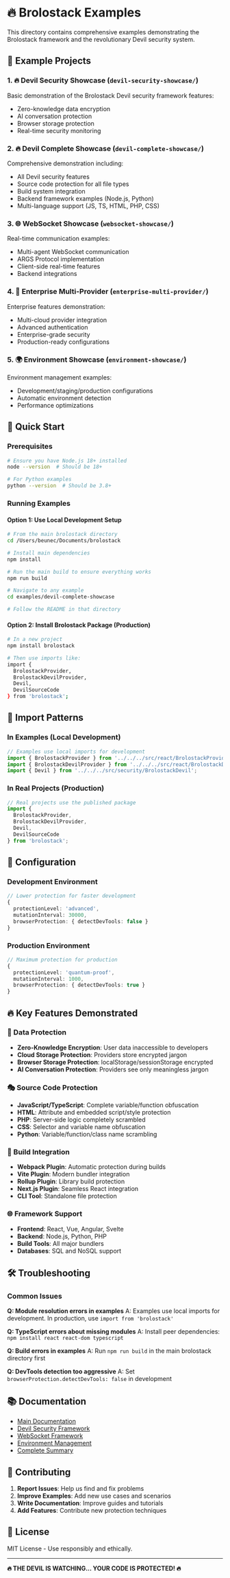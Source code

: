 # 🔥 Brolostack Examples

This directory contains comprehensive examples demonstrating the Brolostack framework and the revolutionary Devil security system.

## 📁 Example Projects

### 1. 🔥 Devil Security Showcase (`devil-security-showcase/`)
Basic demonstration of the Brolostack Devil security framework features:
- Zero-knowledge data encryption
- AI conversation protection
- Browser storage protection
- Real-time security monitoring

### 2. 🔥 Devil Complete Showcase (`devil-complete-showcase/`)
Comprehensive demonstration including:
- All Devil security features
- Source code protection for all file types
- Build system integration
- Backend framework examples (Node.js, Python)
- Multi-language support (JS, TS, HTML, PHP, CSS)

### 3. 🌐 WebSocket Showcase (`websocket-showcase/`)
Real-time communication examples:
- Multi-agent WebSocket communication
- ARGS Protocol implementation
- Client-side real-time features
- Backend integrations

### 4. 🏢 Enterprise Multi-Provider (`enterprise-multi-provider/`)
Enterprise features demonstration:
- Multi-cloud provider integration
- Advanced authentication
- Enterprise-grade security
- Production-ready configurations

### 5. 🌍 Environment Showcase (`environment-showcase/`)
Environment management examples:
- Development/staging/production configurations
- Automatic environment detection
- Performance optimizations

## 🚀 Quick Start

### Prerequisites
```bash
# Ensure you have Node.js 18+ installed
node --version  # Should be 18+

# For Python examples
python --version  # Should be 3.8+
```

### Running Examples

#### Option 1: Use Local Development Setup
```bash
# From the main brolostack directory
cd /Users/beunec/Documents/brolostack

# Install main dependencies
npm install

# Run the main build to ensure everything works
npm run build

# Navigate to any example
cd examples/devil-complete-showcase

# Follow the README in that directory
```

#### Option 2: Install Brolostack Package (Production)
```bash
# In a new project
npm install brolostack

# Then use imports like:
import { 
  BrolostackProvider,
  BrolostackDevilProvider,
  Devil,
  DevilSourceCode 
} from 'brolostack';
```

## 📝 Import Patterns

### In Examples (Local Development)
```typescript
// Examples use local imports for development
import { BrolostackProvider } from '../../../src/react/BrolostackProvider';
import { BrolostackDevilProvider } from '../../../src/react/BrolostackDevilProvider';
import { Devil } from '../../../src/security/BrolostackDevil';
```

### In Real Projects (Production)
```typescript
// Real projects use the published package
import { 
  BrolostackProvider,
  BrolostackDevilProvider,
  Devil,
  DevilSourceCode 
} from 'brolostack';
```

## 🔧 Configuration

### Development Environment
```typescript
// Lower protection for faster development
{
  protectionLevel: 'advanced',
  mutationInterval: 30000,
  browserProtection: { detectDevTools: false }
}
```

### Production Environment
```typescript
// Maximum protection for production
{
  protectionLevel: 'quantum-proof',
  mutationInterval: 1000,
  browserProtection: { detectDevTools: true }
}
```

## 🔥 Key Features Demonstrated

### 🔐 Data Protection
- **Zero-Knowledge Encryption**: User data inaccessible to developers
- **Cloud Storage Protection**: Providers store encrypted jargon
- **Browser Storage Protection**: localStorage/sessionStorage encrypted
- **AI Conversation Protection**: Providers see only meaningless jargon

### 🎭 Source Code Protection
- **JavaScript/TypeScript**: Complete variable/function obfuscation
- **HTML**: Attribute and embedded script/style protection
- **PHP**: Server-side logic completely scrambled
- **CSS**: Selector and variable name obfuscation
- **Python**: Variable/function/class name scrambling

### 🔧 Build Integration
- **Webpack Plugin**: Automatic protection during builds
- **Vite Plugin**: Modern bundler integration
- **Rollup Plugin**: Library build protection
- **Next.js Plugin**: Seamless React integration
- **CLI Tool**: Standalone file protection

### 🌐 Framework Support
- **Frontend**: React, Vue, Angular, Svelte
- **Backend**: Node.js, Python, PHP
- **Build Tools**: All major bundlers
- **Databases**: SQL and NoSQL support

## 🛠️ Troubleshooting

### Common Issues

**Q: Module resolution errors in examples**
A: Examples use local imports for development. In production, use `import from 'brolostack'`

**Q: TypeScript errors about missing modules**
A: Install peer dependencies: `npm install react react-dom typescript`

**Q: Build errors in examples**
A: Run `npm run build` in the main brolostack directory first

**Q: DevTools detection too aggressive**
A: Set `browserProtection.detectDevTools: false` in development

## 📚 Documentation

- [Main Documentation](../docs/)
- [Devil Security Framework](../docs/DEVIL_SECURITY_FRAMEWORK.md)
- [WebSocket Framework](../docs/WEBSOCKET_FRAMEWORK.md)
- [Environment Management](../docs/ENVIRONMENT_MANAGEMENT.md)
- [Complete Summary](../docs/DEVIL_COMPLETE_SUMMARY.md)

## 🤝 Contributing

1. **Report Issues**: Help us find and fix problems
2. **Improve Examples**: Add new use cases and scenarios
3. **Write Documentation**: Improve guides and tutorials
4. **Add Features**: Contribute new protection techniques

## 📄 License

MIT License - Use responsibly and ethically.

---

**🔥 THE DEVIL IS WATCHING... YOUR CODE IS PROTECTED! 🔥**